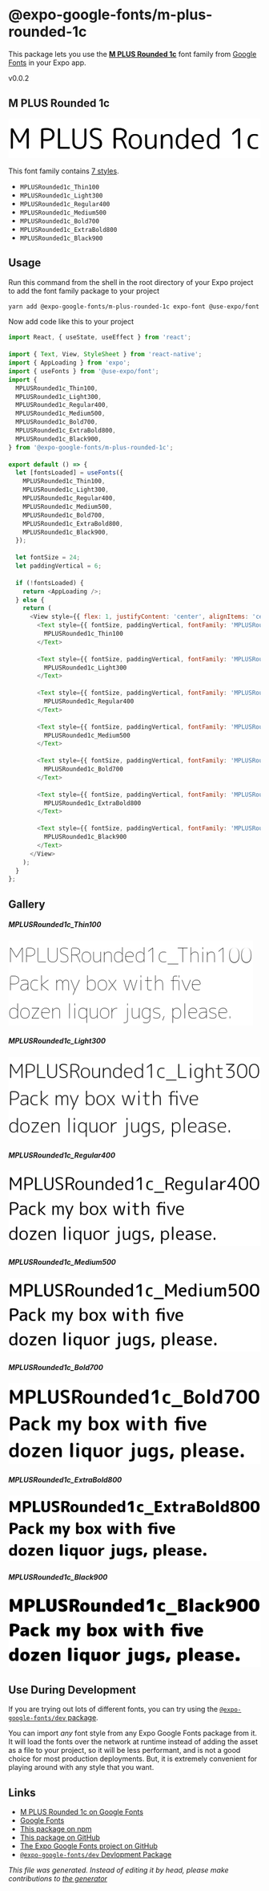 # @expo-google-fonts/m-plus-rounded-1c

This package lets you use the [**M PLUS Rounded 1c**](https://fonts.google.com/specimen/M+PLUS+Rounded+1c) font family from [Google Fonts](https://fonts.google.com/) in your Expo app.

v0.0.2

## M PLUS Rounded 1c

![M PLUS Rounded 1c](./font-family.png)

This font family contains [7 styles](#gallery).

- `MPLUSRounded1c_Thin100`
- `MPLUSRounded1c_Light300`
- `MPLUSRounded1c_Regular400`
- `MPLUSRounded1c_Medium500`
- `MPLUSRounded1c_Bold700`
- `MPLUSRounded1c_ExtraBold800`
- `MPLUSRounded1c_Black900`

## Usage

Run this command from the shell in the root directory of your Expo project to add the font family package to your project
```sh
yarn add @expo-google-fonts/m-plus-rounded-1c expo-font @use-expo/font
```

Now add code like this to your project
```js
import React, { useState, useEffect } from 'react';

import { Text, View, StyleSheet } from 'react-native';
import { AppLoading } from 'expo';
import { useFonts } from '@use-expo/font';
import {
  MPLUSRounded1c_Thin100,
  MPLUSRounded1c_Light300,
  MPLUSRounded1c_Regular400,
  MPLUSRounded1c_Medium500,
  MPLUSRounded1c_Bold700,
  MPLUSRounded1c_ExtraBold800,
  MPLUSRounded1c_Black900,
} from '@expo-google-fonts/m-plus-rounded-1c';

export default () => {
  let [fontsLoaded] = useFonts({
    MPLUSRounded1c_Thin100,
    MPLUSRounded1c_Light300,
    MPLUSRounded1c_Regular400,
    MPLUSRounded1c_Medium500,
    MPLUSRounded1c_Bold700,
    MPLUSRounded1c_ExtraBold800,
    MPLUSRounded1c_Black900,
  });

  let fontSize = 24;
  let paddingVertical = 6;

  if (!fontsLoaded) {
    return <AppLoading />;
  } else {
    return (
      <View style={{ flex: 1, justifyContent: 'center', alignItems: 'center' }}>
        <Text style={{ fontSize, paddingVertical, fontFamily: 'MPLUSRounded1c_Thin100' }}>
          MPLUSRounded1c_Thin100
        </Text>

        <Text style={{ fontSize, paddingVertical, fontFamily: 'MPLUSRounded1c_Light300' }}>
          MPLUSRounded1c_Light300
        </Text>

        <Text style={{ fontSize, paddingVertical, fontFamily: 'MPLUSRounded1c_Regular400' }}>
          MPLUSRounded1c_Regular400
        </Text>

        <Text style={{ fontSize, paddingVertical, fontFamily: 'MPLUSRounded1c_Medium500' }}>
          MPLUSRounded1c_Medium500
        </Text>

        <Text style={{ fontSize, paddingVertical, fontFamily: 'MPLUSRounded1c_Bold700' }}>
          MPLUSRounded1c_Bold700
        </Text>

        <Text style={{ fontSize, paddingVertical, fontFamily: 'MPLUSRounded1c_ExtraBold800' }}>
          MPLUSRounded1c_ExtraBold800
        </Text>

        <Text style={{ fontSize, paddingVertical, fontFamily: 'MPLUSRounded1c_Black900' }}>
          MPLUSRounded1c_Black900
        </Text>
      </View>
    );
  }
};

```

## Gallery

##### MPLUSRounded1c_Thin100
![MPLUSRounded1c_Thin100](./6d028025ec621f30d69f25f3b121f0eb6e4678e96d47f16d760f1fcf59248d2c.ttf.png)

##### MPLUSRounded1c_Light300
![MPLUSRounded1c_Light300](./8e6655c0fc1e40abbfe6631bef1b71cf55ed1f706c0d130fa9fc82cfb1a644c7.ttf.png)

##### MPLUSRounded1c_Regular400
![MPLUSRounded1c_Regular400](./ff70cb1f3f4fe4691c6ec7c7725c4a0aa37e2d1fa2704d659c9efcd304a6bb24.ttf.png)

##### MPLUSRounded1c_Medium500
![MPLUSRounded1c_Medium500](./a6066483cf3c5b68c17d69a4a957e9a50dbe366ac10cbf88a9f3776744ec5048.ttf.png)

##### MPLUSRounded1c_Bold700
![MPLUSRounded1c_Bold700](./c9070409f93c9e7a46a302d0205de1c15bdde3b59f65c32ff73315592afaf17e.ttf.png)

##### MPLUSRounded1c_ExtraBold800
![MPLUSRounded1c_ExtraBold800](./a7b92c0902d7c3f543a4ecc04c44c8cf62f26c4bcc92ecb26e40ef9849277e61.ttf.png)

##### MPLUSRounded1c_Black900
![MPLUSRounded1c_Black900](./cadad2376795cd1bcdaae984a16f1fef7e2f18ca27fd2493f32f620867a1ef05.ttf.png)


## Use During Development

If you are trying out lots of different fonts, you can try using the [`@expo-google-fonts/dev` package](https://www.npmjs.com/package/@expo-google-fonts/dev).

You can import *any* font style from any Expo Google Fonts package from it. It will load the fonts
over the network at runtime instead of adding the asset as a file to your project, so it will be 
less performant, and is not a good choice for most production deployments. But, it is extremely convenient
for playing around with any style that you want.

## Links

- [M PLUS Rounded 1c on Google Fonts](https://fonts.google.com/specimen/M+PLUS+Rounded+1c)
- [Google Fonts](https://fonts.google.com/)
- [This package on npm](https://www.npmjs.com/package/@expo-google-fonts/m-plus-rounded-1c)
- [This package on GitHub](https://github.com/expo/google-fonts/tree/master/font-packages/m-plus-rounded-1c)
- [The Expo Google Fonts project on GitHub](https://github.com/expo/google-fonts)
- [`@expo-google-fonts/dev` Devlopment Package](https://github.com/expo/google-fonts/tree/master/font-packages/dev)


*This file was generated. Instead of editing it by head, please make contributions to [the generator](https://github.com/expo/google-fonts/tree/master/packages/generator)*

